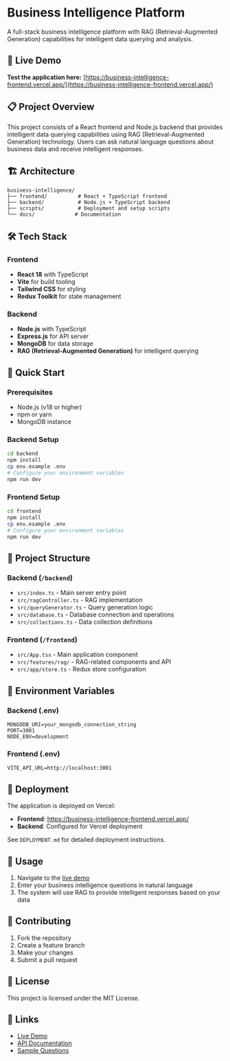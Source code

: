 # Business Intelligence Platform

A full-stack business intelligence platform with RAG (Retrieval-Augmented Generation) capabilities for intelligent data querying and analysis.

## 🚀 Live Demo

**Test the application here:** [https://business-intelligence-frontend.vercel.app/](https://business-intelligence-frontend.vercel.app/)

## 📋 Project Overview

This project consists of a React frontend and Node.js backend that provides intelligent data querying capabilities using RAG (Retrieval-Augmented Generation) technology. Users can ask natural language questions about business data and receive intelligent responses.

## 🏗️ Architecture

```
business-intelligence/
├── frontend/          # React + TypeScript frontend
├── backend/           # Node.js + TypeScript backend
├── scripts/           # Deployment and setup scripts
└── docs/             # Documentation
```

## 🛠️ Tech Stack

### Frontend

- **React 18** with TypeScript
- **Vite** for build tooling
- **Tailwind CSS** for styling
- **Redux Toolkit** for state management

### Backend

- **Node.js** with TypeScript
- **Express.js** for API server
- **MongoDB** for data storage
- **RAG (Retrieval-Augmented Generation)** for intelligent querying

## 🚀 Quick Start

### Prerequisites

- Node.js (v18 or higher)
- npm or yarn
- MongoDB instance

### Backend Setup

```bash
cd backend
npm install
cp env.example .env
# Configure your environment variables
npm run dev
```

### Frontend Setup

```bash
cd frontend
npm install
cp env.example .env
# Configure your environment variables
npm run dev
```

## 📁 Project Structure

### Backend (`/backend`)

- `src/index.ts` - Main server entry point
- `src/ragController.ts` - RAG implementation
- `src/queryGenerator.ts` - Query generation logic
- `src/database.ts` - Database connection and operations
- `src/collections.ts` - Data collection definitions

### Frontend (`/frontend`)

- `src/App.tsx` - Main application component
- `src/features/rag/` - RAG-related components and API
- `src/app/store.ts` - Redux store configuration

## 🔧 Environment Variables

### Backend (.env)

```env
MONGODB_URI=your_mongodb_connection_string
PORT=3001
NODE_ENV=development
```

### Frontend (.env)

```env
VITE_API_URL=http://localhost:3001
```

## 🚀 Deployment

The application is deployed on Vercel:

- **Frontend**: https://business-intelligence-frontend.vercel.app/
- **Backend**: Configured for Vercel deployment

See `DEPLOYMENT.md` for detailed deployment instructions.

## 📖 Usage

1. Navigate to the [live demo](https://business-intelligence-frontend.vercel.app/)
2. Enter your business intelligence questions in natural language
3. The system will use RAG to provide intelligent responses based on your data

## 🤝 Contributing

1. Fork the repository
2. Create a feature branch
3. Make your changes
4. Submit a pull request

## 📄 License

This project is licensed under the MIT License.

## 🔗 Links

- [Live Demo](https://business-intelligence-frontend.vercel.app/)
- [API Documentation](backend/Business_Intelligence_API.postman_collection.json)
- [Sample Questions](SAMPLE_QUESTIONS.md)
